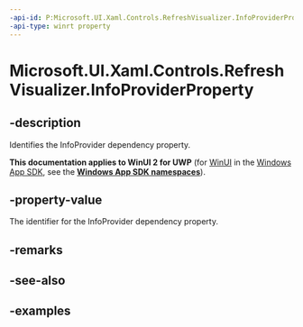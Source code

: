 ```yaml
---
-api-id: P:Microsoft.UI.Xaml.Controls.RefreshVisualizer.InfoProviderProperty
-api-type: winrt property
---
```

<!-- Property syntax.
public DependencyProperty InfoProviderProperty { get; }
-->

# Microsoft.UI.Xaml.Controls.RefreshVisualizer.InfoProviderProperty


## -description

Identifies the InfoProvider dependency property.


**This documentation applies to WinUI 2 for UWP** (for [WinUI](/windows/apps/winui/winui3/) in the [Windows App SDK](/windows/apps/windows-app-sdk/), see the **[Windows App SDK namespaces](/windows/windows-app-sdk/api/winrt/)**).

## -property-value

The identifier for the InfoProvider dependency property.


## -remarks


## -see-also


## -examples


